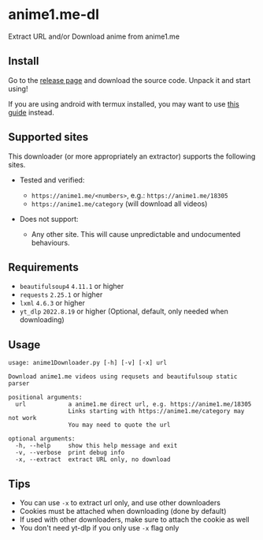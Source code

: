 # anime1.me-dl
Extract URL and/or Download anime from anime1.me

## Install
Go to the [release page](https://github.com/SodaWithoutSparkles/anime1.me-dl/release/latest) and download the source code. Unpack it and start using!

If you are using android with termux installed, you may want to use [this guide](https://github.com/SodaWithoutSparkles/anime1.me-dl/blob/main/termux.md) instead.

## Supported sites
This downloader (or more appropriately an extractor) supports the following sites.

- Tested and verified:
    - `https://anime1.me/<numbers>`, e.g.: `https://anime1.me/18305`
    - `https://anime1.me/category` (will download all videos)

- Does not support:
    - Any other site. This will cause unpredictable and undocumented behaviours.

## Requirements 
- `beautifulsoup4` `4.11.1` or higher
- `requests` `2.25.1` or higher
- `lxml` `4.6.3` or higher
- `yt_dlp` `2022.8.19` or higher (Optional, default, only needed when downloading)


## Usage

```
usage: anime1Downloader.py [-h] [-v] [-x] url

Download anime1.me videos using requsets and beautifulsoup static parser

positional arguments:
  url            a anime1.me direct url, e.g. https://anime1.me/18305
                 Links starting with https://anime1.me/category may not work
                 You may need to quote the url

optional arguments:
  -h, --help     show this help message and exit
  -v, --verbose  print debug info
  -x, --extract  extract URL only, no download
```

## Tips
- You can use `-x` to extract url only, and use other downloaders
- Cookies must be attached when downloading (done by default)
- If used with other downloaders, make sure to attach the cookie as well
- You don't need yt-dlp if you only use `-x` flag only

